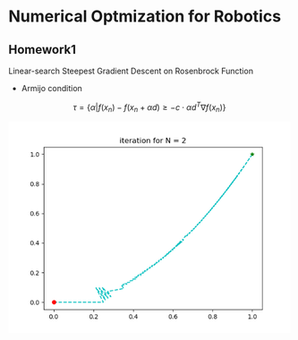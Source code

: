 # Numerical Optmization for Robotics
## Homework1 
Linear-search Steepest Gradient Descent on Rosenbrock Function

- Armijo condition

$$
\tau=\{\alpha|f(x_n) - f(x_n + \alpha d) \geq -c \cdot \alpha d^T \nabla f(x_n) \}
$$

![](./img/hw1/iteration.png)
